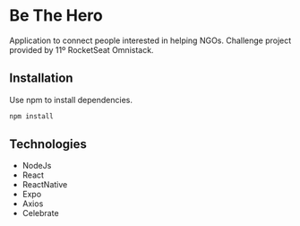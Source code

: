 # Be The Hero

Application to connect people interested in helping NGOs. Challenge project provided by 11º RocketSeat Omnistack.


## Installation

Use npm to install dependencies.

```bash
npm install
```

## Technologies
- NodeJs
- React
- ReactNative
- Expo
- Axios
- Celebrate